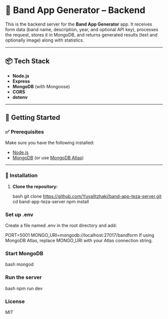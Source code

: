 # 🎸 Band App Generator – Backend

This is the backend server for the **Band App Generator** app. It receives form data (band name, description, year, and optional API key), processes the request, stores it in MongoDB, and returns generated results (text and optionally image) along with statistics.

---

## 📦 Tech Stack

- **Node.js**
- **Express**
- **MongoDB** (with Mongoose)
- **CORS**
- **dotenv**

---

## 🚀 Getting Started

### ✅ Prerequisites

Make sure you have the following installed:

- [Node.js](https://nodejs.org/)
- [MongoDB](https://www.mongodb.com/try/download/community) (or use [MongoDB Atlas](https://www.mongodb.com/cloud/atlas))

---

### 📁 Installation

1. **Clone the repository:**

   bash
   git clone https://github.com/YuvalItzhaki/band-app-teza-server.git
   cd band-app-teza-server
   npm install

### Set up .env

Create a file named .env in the root directory and add:

PORT=5001
MONGO_URI=mongodb://localhost:27017/bandform
If using MongoDB Atlas, replace MONGO_URI with your Atlas connection string.

### Start MongoDB

bash
mongod

### Run the server

bash
npm run dev

### License

MIT
